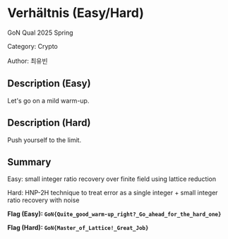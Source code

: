 # Verhältnis (Easy/Hard)

GoN Qual 2025 Spring

Category: Crypto

Author: 최유빈

## Description (Easy)

Let's go on a mild warm-up.

## Description (Hard)

Push yourself to the limit.

## Summary

Easy: small integer ratio recovery over finite field using lattice reduction

Hard: HNP-2H technique to treat error as a single integer + small integer ratio recovery with noise

**Flag (Easy): `GoN{Quite_good_warm-up_right?_Go_ahead_for_the_hard_one}`**

**Flag (Hard): `GoN{Master_of_Lattice!_Great_Job}`**